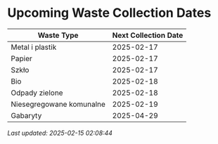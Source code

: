 # Upcoming Waste Collection Dates

| Waste Type | Next Collection Date |
|------------|----------------------|
| Metal i plastik | 2025-02-17 |
| Papier | 2025-02-17 |
| Szkło | 2025-02-17 |
| Bio | 2025-02-18 |
| Odpady zielone | 2025-02-18 |
| Niesegregowane komunalne | 2025-02-19 |
| Gabaryty | 2025-04-29 |


*Last updated: 2025-02-15 02:08:44*

